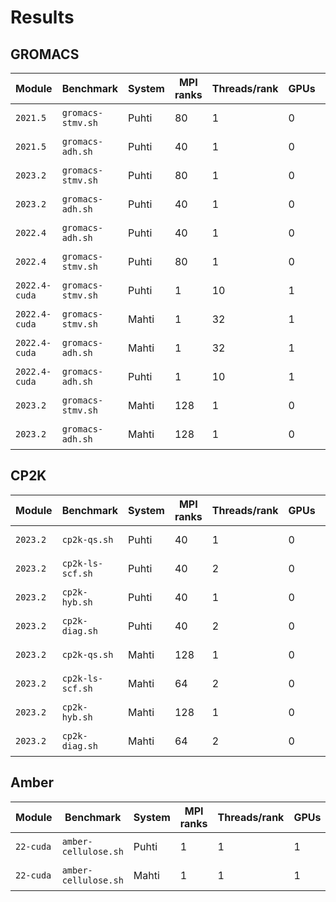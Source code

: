 # Results

## GROMACS

| Module        | Benchmark         | System | MPI ranks | Threads/rank | GPUs | Performance (ns/day) | Date       |
|---------------|-------------------|--------|-----------|--------------|------|----------------------|------------|
| `2021.5`      | `gromacs-stmv.sh` | Puhti  | 80        | 1            | 0    | 3.627                | 2023-09-05 |
| `2021.5`      | `gromacs-adh.sh`  | Puhti  | 40        | 1            | 0    | 46.210               | 2023-09-05 |
| `2023.2`      | `gromacs-stmv.sh` | Puhti  | 80        | 1            | 0    | 3.871                | 2023-09-05 |
| `2023.2`      | `gromacs-adh.sh`  | Puhti  | 40        | 1            | 0    | 46.646               | 2023-09-05 |
| `2022.4`      | `gromacs-adh.sh`  | Puhti  | 40        | 1            | 0    | 46.385               | 2023-09-06 |
| `2022.4`      | `gromacs-stmv.sh` | Puhti  | 80        | 1            | 0    | 3.685                | 2023-09-06 |
| `2022.4-cuda` | `gromacs-stmv.sh` | Puhti  | 1         | 10           | 1    | 13.725               | 2023-09-13 |
| `2022.4-cuda` | `gromacs-stmv.sh` | Mahti  | 1         | 32           | 1    | 20.566               | 2023-09-14 |
| `2022.4-cuda` | `gromacs-adh.sh`  | Mahti  | 1         | 32           | 1    | 336.037              | 2023-09-14 |
| `2022.4-cuda` | `gromacs-adh.sh`  | Puhti  | 1         | 10           | 1    | 216.032              | 2023-09-14 |
| `2023.2`	| `gromacs-stmv.sh` | Mahti  | 128       | 1            | 0    | 9.588                | 2023-09-14 |
| `2023.2`	| `gromacs-adh.sh`  | Mahti  | 128       | 1            | 0    | 127.931              | 2023-09-14 |

## CP2K

| Module   | Benchmark        | System | MPI ranks | Threads/rank | GPUs | Elapsed time (s) | Date       |
|----------|------------------|--------|-----------|--------------|------|------------------|------------|
| `2023.2` | `cp2k-qs.sh`     | Puhti  | 40        | 1            | 0    | 486.031          | 2023-09-06 |
| `2023.2` | `cp2k-ls-scf.sh` | Puhti  | 40        | 2            | 0    | 629.236          | 2023-09-06 |
| `2023.2` | `cp2k-hyb.sh`    | Puhti  | 40        | 1            | 0    | 723.141          | 2023-09-06 |
| `2023.2` | `cp2k-diag.sh`   | Puhti  | 40        | 2            | 0    | 378.897          | 2023-09-06 |
| `2023.2` | `cp2k-qs.sh`     | Mahti  | 128       | 1            | 0    | 202.267          | 2023-09-14 |
| `2023.2` | `cp2k-ls-scf.sh` | Mahti  | 64        | 2            | 0    | 584.792          | 2023-09-14 |
| `2023.2` | `cp2k-hyb.sh`    | Mahti  | 128       | 1            | 0    | 187.602          | 2023-09-14 |
| `2023.2` | `cp2k-diag.sh`   | Mahti  | 64        | 2            | 0    | 245.660          | 2023-09-14 |

## Amber

| Module    | Benchmark            | System | MPI ranks | Threads/rank | GPUs | Performance (ns/day) | Date       |
|-----------|----------------------|--------|-----------|--------------|------|----------------------|------------|
| `22-cuda` | `amber-cellulose.sh` | Puhti  | 1         | 1            | 1    | 86.53                | 2023-09-08 |
| `22-cuda` | `amber-cellulose.sh` | Mahti  | 1         | 1            | 1    | 132.87               | 2023-09-08 |
